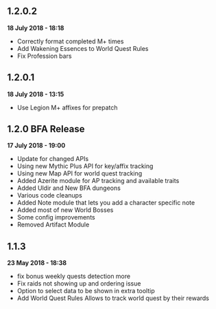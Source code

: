 1.2.0.2
----
**18 July 2018 - 18:18**

- Correctly format completed M+ times
- Add Wakening Essences to World Quest Rules
- Fix Profession bars

1.2.0.1
----
**18 July 2018 - 13:15**

- Use Legion M+ affixes for prepatch

1.2.0 BFA Release
----
**17 July 2018 - 19:00**

- Update for changed APIs
- Using new Mythic Plus API for key/affix tracking
- Using new Map API for world quest tracking
- Added Azerite module for AP tracking and available traits
- Added Uldir and New BFA dungeons
- Various code cleanups
- Added Note module that lets you add a character specific note
- Added most of new World Bosses
- Some config improvements
- Removed Artifact Module


1.1.3
----
**23 May 2018 - 18:38**



- fix bonus weekly quests detection more
- Fix raids not showing up and ordering issue
- Option to select data to be shown in extra tooltip
- Add World Quest Rules Allows to track world quest by their rewards

